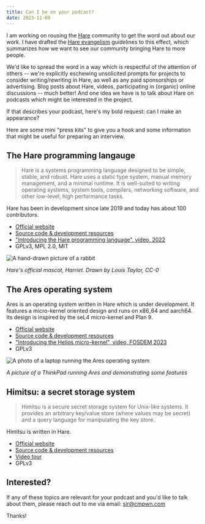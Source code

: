 ```yaml
---
title: Can I be on your podcast?
date: 2023-11-09
---
```


I am working on rousing the [Hare](https://harelang.org) community to get the
word out about our work. I have drafted the [Hare evangelism][0] guidelines to
this effect, which summarizes how we want to see our community bringing Hare to
more people.

[0]: https://harelang.org/evangelism/

We'd like to spread the word in a way which is respectful of the attention of
others -- we're explicitly eschewing unsolicited prompts for projects to
consider writing/rewriting in Hare, as well as any paid sponsorships or
advertising. Blog posts about Hare, videos, participating in (organic) online
discussions -- much better! And one idea we have is to talk about Hare on
podcasts which might be interested in the project.

If that describes your podcast, here's my bold request: can I make an
appearance?

Here are some mini "press kits" to give you a hook and some information that
might be useful for preparing an interview.

## The Hare programming langauge

> Hare is a systems programming language designed to be simple, stable, and
> robust. Hare uses a static type system, manual memory management, and a
> minimal runtime. It is well-suited to writing operating systems, system tools,
> compilers, networking software, and other low-level, high performance tasks. 

Hare has been in development since late 2019 and today has about 100
contributors.

* [Official website](https://harelang.org/)
* [Source code & development resources](https://sr.ht/~sircmpwn/hare/)
* ["Introducing the Hare programming language", video, 2022](https://spacepub.space/w/ajS983L4cEG82jiiaTYfXv)
* GPLv3, MPL 2.0, MIT

![A hand-drawn picture of a rabbit](https://harelang.org/mascot.png)

*Hare's official mascot, Harriet. Drawn by Louis Taylor, CC-0*

## The Ares operating system

Ares is an operating system written in Hare which is under development. It
features a micro-kernel oriented design and runs on x86_64 and aarch64. Its
design is inspired by the seL4 micro-kernel and Plan 9.

* [Official website](https://ares-os.org/)
* [Source code & development resources](https://sr.ht/~sircmpwn/helios)
* ["Introducing the Helios micro-kernel", video, FOSDEM 2023](https://spacepub.space/w/wpKXfhqqr7FajEAf4B2Vc2)
* GPLv3

![A photo of a laptop running the Ares operating system](https://files.catbox.moe/a4g9my.jpg)

*A picture of a ThinkPad running Ares and demonstrating some features*

## Himitsu: a secret storage system

> Himitsu is a secure secret storage system for Unix-like systems. It provides
> an arbitrary key/value store (where values may be secret) and a query language
> for manipulating the key store. 

Himitsu is written in Hare.

* [Official website](https://himitsustore.org/)
* [Source code & development resources](https://sr.ht/~sircmpwn/himitsu)
* [Video tour](https://himitsustore.org/intro.mp4)
* GPLv3

## Interested?

If any of these topics are relevant for your podcast and you'd like to talk
about them, please reach out to me via email: sir@cmpwn.com

Thanks!
